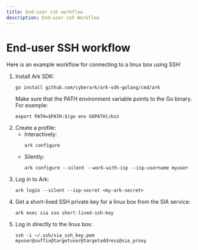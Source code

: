 ```yaml
---
title: End-user ssh workflow
description: End-user ssh Workflow
---
```


# End-user SSH workflow
Here is an example workflow for connecting to a linux box using SSH:

1. Install Ark SDK:
   ```shell linenums="0"
   go install github.com/cyberark/ark-sdk-golang/cmd/ark
   ```
   Make sure that the PATH environment variable points to the Go binary. For example:
   ```shell linenums="0"
   export PATH=$PATH:$(go env GOPATH)/bin
   ```
1. Create a profile:
    * Interactively:
        ```shell linenums="0"
        ark configure
        ```
    * Silently:
        ```shell linenums="0"
        ark configure --silent --work-with-isp --isp-username myuser
        ```
1. Log in to Ark:
    ```shell linenums="0"
    ark login --silent --isp-secret <my-ark-secret>
    ```
1. Get a short-lived SSH private key for a linux box from the SIA service:
    ```shell linenums="0"
    ark exec sia sso short-lived-ssh-key
    ```
1. Log in directly to the linux box:
    ```shell linenums="0"
    ssh -i ~/.ssh/sia_ssh_key.pem myuser@suffix@targetuser@targetaddress@sia_proxy
    ```
